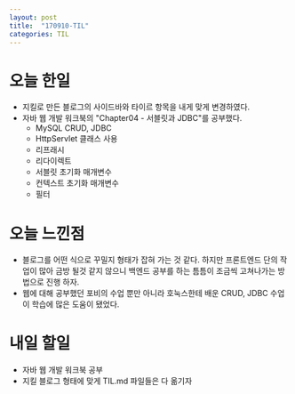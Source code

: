 ```yaml
---
layout: post
title:  "170910-TIL"
categories: TIL
---
```

오늘 한일
========
- 지킬로 만든 블로그의 사이드바와 타이르 항목을 내게 맞게 변경하였다.
- 자바 웹 개발 워크북의 "Chapter04 - 서블릿과 JDBC"를 공부했다.
  - MySQL CRUD, JDBC
  - HttpServlet 클래스 사용
  - 리프래시
  - 리다이렉트
  - 서블릿 초기화 매개변수
  - 컨텍스트 초기화 매개변수
  - 필터

오늘 느낀점
==========
- 블로그를 어떤 식으로 꾸밀지 형태가 잡혀 가는 것 같다. 하지만 프론트엔드 단의 작업이 많아 금방 될것 같지 않으니 백엔드 공부를 하는 틈틈이 조금씩 고쳐나가는 방법으로 진행 하자.
- 웹에 대해 공부했던 포비의 수업 뿐만 아니라 호눅스한테 배운 CRUD, JDBC 수업이 학습에 많은 도움이 됐었다.

내일 할일
========
- 자바 웹 개발 워크북 공부
- 지킬 블로그 형태에 맞게 TIL.md 파일들은 다 옮기자
